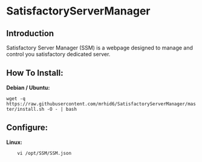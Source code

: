 # SatisfactoryServerManager

## Introduction
Satisfactory Server Manager (SSM) is a webpage designed to manage and control you satisfactory dedicated server.

## How To Install:
**Debian / Ubuntu:**

`wget -q https://raw.githubusercontent.com/mrhid6/SatisfactoryServerManager/master/install.sh -O - | bash`


## Configure:
**Linux:**
```
    vi /opt/SSM/SSM.json
```